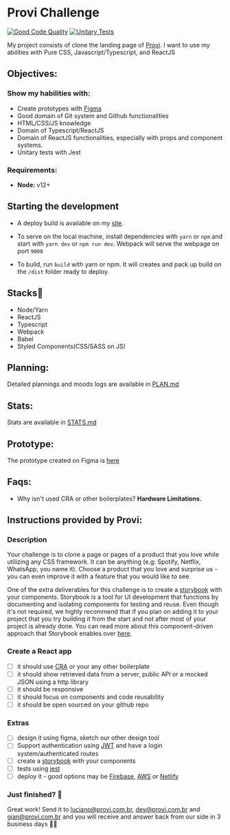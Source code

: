 # Provi Challenge
[![Good Code Quality](https://github.com/savio591/provi-clone/actions/workflows/codeInspector.yml/badge.svg?branch=dev)](https://github.com/savio591/provi-clone/actions/workflows/codeInspector.yml)
[![Unitary Tests](https://github.com/savio591/provi-clone/actions/workflows/jest.yml/badge.svg?branch=tests)](https://github.com/savio591/provi-clone/actions/workflows/jest.yml)

My project consists of clone the landing page of [Provi].
I want to use my abilities with Pure CSS, Javascript/Typescript, and ReactJS

## Objectives:

### Show my habilities with:
  * Create prototypes with [Figma]
  * Good domain of Git system and Github functionalities
  * HTML/CSS/JS knowledge
  * Domain of Typescript/ReactJS
  * Domain of ReactJS functionalities, especially with props and component systems.
  * Unitary tests with Jest

### Requirements:
* **Node:** v12+

## Starting the development

* A deploy build is available on my [site](https://savilexperiments.com.br/provi-clone).

* To serve on the local machine, install dependencies with ``yarn`` or ``npm`` and start with ``yarn dev`` or `npm run dev`. Webpack will serve the webpage on port ``9000``

* To build, run `build` with yarn or npm. It will creates and pack up build on the `/dist` folder ready to deploy.



## Stacks🚀

* Node/Yarn
* ReactJS
* Typescript
* Webpack
* Babel
* Styled Components(CSS/SASS on JS)

## Planning:
Detailed plannings and moods logs are available in [PLAN.md](./PLAN.md)

## Stats: 
Stats are available in [STATS.md](./STATS.md)

## Prototype:
The prototype created on Figma is [here](https://www.figma.com/file/wUBzhofzIoWjlNo0ZdNbZ1/Provi-Challenge?node-id=0%3A1)

## Faqs:
* Why isn't used CRA or other boilerplates? **Hardware Limitations.**

## Instructions provided by Provi:

### Description
Your challenge is to clone a page or pages of a product that you love while utilizing any CSS framework. 
It can be anything (e.g: Spotify, Netflix, WhatsApp, you name it). Choose a product that you love and surprise us - 
you can even improve it with a feature that you would like to see.

One of the extra deliverables for this challenge is to create a [storybook] with your components. Storybook is a tool for UI development that functions by documenting and isolating components for testing and reuse. Even though it's not required, we highly recommend that if you plan on adding it to your project that you try building it from the start and not after most of your project is already done. You can read more about this component-driven approach that Storybook enables over [here].

### Create a React app
- [ ] it should use [CRA] or your any other boilerplate
- [ ] it should show retrieved data from a server, public API or a mocked JSON using a http library
- [ ] it should be responsive
- [ ] it should focus on components and code reusability
- [ ] it should be open sourced on your github repo

### Extras
- [ ] design it using figma, sketch our other design tool
- [ ] Support authentication using [JWT] and have a login system/authenticated routes
- [ ] create a [storybook] with your components
- [ ] tests using [jest]
- [ ] deploy it - good options may be [Firebase], [AWS] or [Netlify]

### Just finished? 💯
Great work! Send it to [luciano@provi.com.br], [dev@provi.com.br] and [gian@provi.com.br]
and you will receive and answer back from our side in 3 business days 🏃🏃


[Figma]: https://www.figma.com/
[Provi]: https://provi.com.br/
[storybook]: https://github.com/storybooks/storybook
[jest]: https://jestjs.io/
[Firebase]: https://firebase.google.com/docs/hosting
[AWS]: https://aws.amazon.com/
[Netlify]: https://www.netlify.com/
[CRA]: https://github.com/facebook/create-react-app
[JWT]: https://jwt.io/
[here]: https://www.componentdriven.org/

[luciano@provi.com.br]: mailto:luciano@provi.com.br
[gian@provi.com.br]: mailto:gian@provi.com.br
[dev@provi.com.br]: mai